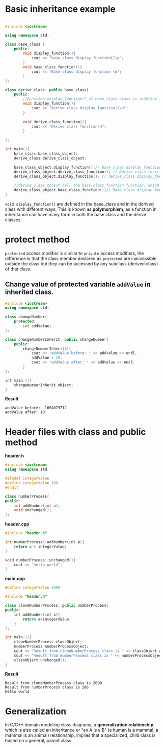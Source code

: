 # Basic inheritance example

```cpp

#include <iostream>

using namespace std;

class base_class {
	public:
		void display_function(){
			cout << "base_class display_function()\n";
		}
		void base_class_function(){
			cout << "Base class display function \n";
		}
};

class derive_class: public base_class{
	public:
		//Function display_function() of base_class class is redefine in derive_class class
		void display_function(){
			cout << "derive_class display_function()\n";
		}
		
		void derive_class_function(){
			cout << "Derive class function\n";
		}
		
};

int main(){
	base_class base_class_object;
	derive_class derive_class_object;
	
	base_class_object.display_function();// base_class display_function()
	derive_class_object.derive_class_function(); // Derive class function
	derive_class_object.display_function(); // derive_class display_function()

	//derive_class_object call the base_class_function function, which isn't defined in class derive_class
	derive_class_object.base_class_function();// Base class display function
}
```

``void display_function()`` are defined in the base_class and in the derived class with different ways. This is known as **polymorphism**, as a function in inheritance can have many form in both the base class and the derive classes.

# protect method

``protected`` access modifier is similar to ``private`` access modifiers, the difference is that the class member declared as ``protected`` are inaccessible outside the class but they can be accessed by any subclass (derived class) of that class.

## Change value of protected variable ``addValue`` in inherited class.

```cpp
#include <iostream>
using namespace std;

class changeNumber{
	protected: 
		int addValue;
};

class changeNumberInherit: public changeNumber{
    public:
		changeNumberInherit(){
            cout << "addValue before: " << addValue << endl;
            addValue = 10;
            cout << "addValue after: " << addValue << endl;
		}
};

int main (){
	changeNumberInherit object;
}
```

**Result**

```
addValue before: -1604079712
addValue after: 10
```

# Header files with class and public method

**header.h**

```cpp
#include <iostream>
using namespace std;

#ifndef integerValue
#define integerValue 190
#endif

class numberProcess{
public:
	int addNumber(int a);
	void unchanged();
};
```

**header.cpp**

```cpp
#include "header.h"

int numberProcess::addNumber(int a){
	return a + integerValue;
}

void numberProcess::unchanged(){
	cout << "hello world";
}
```

**main.cpp**

```cpp
#define integerValue 2000

#include "header.h"

class cloneNumberProcess: public numberProcess{
public:
	int addNumber(int a){
		return a+integerValue;
	}
};

int main (){
	cloneNumberProcess classObject;
	numberProcess numberProcessObject;
 	cout << "Result from cloneNumberProcess class is " << classObject.addNumber(90) << endl;
 	cout << "Result from numberProcess class is " << numberProcessObject.addNumber(90) << endl;
 	classObject.unchanged();
}
```
**Result**
```
Result from cloneNumberProcess class is 2090
Result from numberProcess class is 280
hello world
```
# Generalization
In C/C++ domain modeling class diagrams, a **generalization relationship**, which is also called an inheritance or "an A is a B" (a human is a mammal, a mammal is an animal) relationship, implies that a specialized, child class is based on a general, parent class.